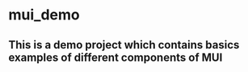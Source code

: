 # mui_demo

## This is a demo project which contains basics examples of different components of MUI
